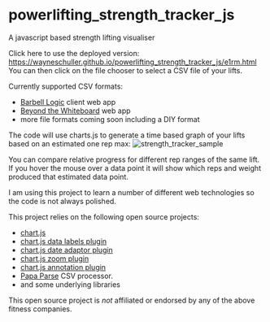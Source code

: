 # powerlifting_strength_tracker_js
A javascript based strength lifting visualiser 

Click here to use the deployed version: https://wayneschuller.github.io/powerlifting_strength_tracker_js/e1rm.html
You can then click on the file chooser to select a CSV file of your lifts.

Currently supported CSV formats:
- [Barbell Logic](https://barbell-logic.com/) client web app
- [Beyond the Whiteboard](https://beyondthewhiteboard.com/) web app
- more file formats coming soon including a DIY format

The code will use charts.js to generate a time based graph of your lifts based on an estimated one rep max:
![strength_tracker_sample](https://user-images.githubusercontent.com/1592295/186638017-abfefe15-9aba-4778-93e8-ea27c016ff09.jpg)

You can compare relative progress for different rep ranges of the same lift. If you hover the mouse over a data point it will show which reps and weight produced that estimated data point.

I am using this project to learn a number of different web technologies so the code is not always polished.

This project relies on the following open source projects: 
- [chart.js](https://www.chartjs.org/)
- [chart.js data labels plugin](https://github.com/chartjs/chartjs-plugin-datalabels)
- [chart.js date adaptor plugin](https://github.com/chartjs/chartjs-adapter-date-fns)
- [chart.js zoom plugin](https://www.chartjs.org/chartjs-plugin-zoom/latest/)
- [chart.js annotation plugin](https://www.chartjs.org/chartjs-plugin-annotation/latest/)
- [Papa Parse](https://www.papaparse.com/) CSV processor.
- and some underlying libraries

This open source project is _not_ affiliated or endorsed by any of the above fitness companies.
